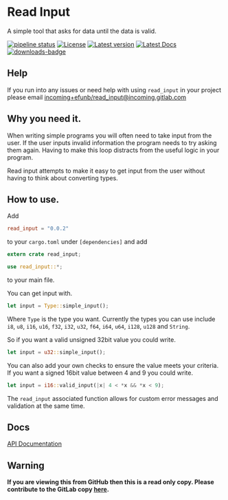 # Read Input
A simple tool that asks for data until the data is valid.

[![pipeline status](https://gitlab.com/efunb/read_input/badges/master/pipeline.svg)](https://gitlab.com/efunb/read_input/commits/master)
[![License](https://img.shields.io/crates/l/read_input.svg)](https://crates.io/crates/read_input)
[![Latest version](https://img.shields.io/crates/v/read_input.svg)](https://crates.io/crates/read_input)
[![Latest Docs](https://docs.rs/read_input/badge.svg)](https://docs.rs/read_input/)
[![downloads-badge](https://img.shields.io/crates/d/read_input.svg)](https://crates.io/crates/read_input)

## Help

If you run into any issues or need help with using `read_input` in your project please email [incoming+efunb/read_input@incoming.gitlab.com](mailto:incoming+efunb/read_input@incoming.gitlab.com)

## Why you need it.

When writing simple programs you will often need to take input from the user. If the user inputs invalid information the program needs to try asking them again. Having to make this loop distracts from the useful logic in your program.

Read input attempts to make it easy to get input from the user without having to think about converting types.

## How to use.

Add 
```toml
read_input = "0.0.2"
```
to your `cargo.toml` under `[dependencies]`
and add
```rust 
extern crate read_input;

use read_input::*;
```
to your main file.



You can get input with.

```rust
let input = Type::simple_input();
```

Where `Type` is the type you want. Currently the types you can use include `i8`, `u8`, `i16`, `u16`, `f32`, `i32`, `u32`, `f64`, `i64`, `u64`, `i128`, `u128` and `String`.

So if you want a valid unsigned 32bit value you could write.

```rust
let input = u32::simple_input();
```

You can also add your own checks to ensure the value meets your criteria. If you want a signed 16bit value between 4 and 9 you could write.

```rust
let input = i16::valid_input(|x| 4 < *x && *x < 9);
```

The `read_input` associated function allows for custom error messages and validation at the same time.

## Docs

[API Documentation](https://docs.rs/read_input/)

## **Warning**

**If you are viewing this from GitHub then this is a read only copy. Please contribute to the GitLab copy [here](https://gitlab.com/efunb/read_input).**